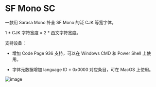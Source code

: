 # SF Mono SC

一款用 Sarasa Mono 补全 SF Mono 的泛 CJK 等宽字体。

1 * CJK 字符宽度 =  2 * 西文字符宽度。

支持设备：
- 增加 Code Page 936 支持，可以在 Windows CMD 和 Power Shell 上使用。

- 字体元数据增加 language ID = 0x0000 对应条目，可在 MacOS 上使用。

![image](https://github.com/clicheeeeee/SF-Mono-SC/raw/master/fonts_preview.png)